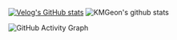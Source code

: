 [![Velog's GitHub stats](https://velog-readme-stats.vercel.app/api/list?name=geon_km)](https://velog.io/@geon_km) 
![KMGeon's github stats](https://github-readme-stats.vercel.app/api?username=KMGeon&show_icons=true&theme=merko)


 <img src="https://github-readme-activity-graph.vercel.app/graph?username=in-jun&theme=high-contrast&height=250" alt="GitHub Activity Graph">
